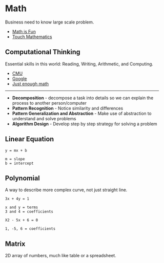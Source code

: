 # Math

Business need to know large scale problem.

* [Math is Fun](http://www.mathsisfun.com/algebra/index-2.html)
* [Touch Mathematics](http://www.touchmathematics.org/topics/trigonometry)

## Computational Thinking

Essential skills in this world: Reading, Writing, Arithmetic, and Computing.

* [CMU](http://www.cs.cmu.edu/~CompThink/)
* [Google](http://www.google.com/edu/computational-thinking/)
* [Just enough math](https://github.com/ceteri/jem-video)

---

* **Decomposition** - decompose a task into details so we can explain the process to another person/computer
* **Pattern Recognition** - Notice similarity and differences
* **Pattern Generalization and Abstraction** - Make use of abstraction to understand and solve problems
* **Algorithm Design** - Develop step by step strategy for solving a problem


## Linear Equation

```
y = mx + b

m = slope
b = intercept
```

## Polynomial

A way to describe more complex curve, not just straight line.

```
3x + 4y = 1

x and y = terms
3 and 4 = coefficients

X2 - 5x + 6 = 0

1, -5, 6 = coefficients
```

## Matrix

2D array of numbers, much like table or a spreadsheet.